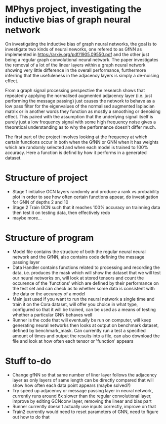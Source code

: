 # MPhys project, investigating the inductive bias of graph neural network

On investigating the inductive bias of graph neural networks, the goal is to investigate two kinds of neural neworks, one refered to as GfNN as implemented in https://arxiv.org/pdf/1905.09550.pdf and the other just being a regular graph convolutional neural network. The paper investigates the removal of a lot of the linear layers within a graph neural network showing very little difference in the overall performance, furthermore inferring that the usefuleness in the adjacency layers is simply a de-noising effect.

From a graph signal processing perspective the research shows that repeatedly applying the normalised augmented adjacency layer (i.e. just performing the message passing) just causes the network to behave as a low pass filter for the eigenvalues of the normalised augmented laplacian matrix or in another words they function as mostly a smoothing or denoising effect. This paired with the assumption that the underlying signal itself is purely just a low frequency signal with some high frequency noise gives a theoretical understanding as to why the performance doesn't differ much.

The first part of the project involves looking at the frequency at which certain functions occur in both when the GfNN or GNN when it has weights which are randomly selected and when each model is trained to 100% accuracy. Here a function is defind by how it performs in a generated dataset.

# Structure of project
- Stage 1 initialise GCN layers randomly and produce a rank vs probability plot in order to see how often certain functions appear, do investigation for GNN of depths 2 and 10 
- Stage 2 Train GCN such that it reaches 100% accuracy on trainning data then test it on testing data, then effectively redo
- maybe more...

# Structure of program
- Model file contains the structure of both the regular neural neural network and the GfNN, also contains code defining the message passing layer
- Data Handler contains functions related to processing and recording the data, i.e. produces the mask which will show the dataset that we will test our neural networks on, will look at stored tensors and count the occurence of the 'functions' which are defined by their performance on the test set and can check as to whether some data is consistent with the data or the accuracy of a model
- Main just used if you want to run the neural network a single time and train it on the Cora dataset, will offer you choice in what type, configured so that it will be trained, can be used as a means of testing whether a particular GNN behaves well
- Runner is the code that will eventually be run on computer, will keep generating neural networks then looks at output on benchmark dataset, defined by benchmark_mask. Can currently run a test a specified amount of times and output the results into a file, can also download the file and look at how often each tensor or 'function' appears

# Stuff to-do
- Change gfNN so that same number of liner layer follows the adjacency layer 
as only layers of same length can be directly compared
  that will show how often each data point appears (maybe solved?)
- Try speed up adjacency or message passing layer in neural network, currently runs around 6x slower than the regular convolutional layer, improve by editing GCNconv layer, removing the linear and bias part
- Runner currently doesn't actually use inputs correctly, improve on that
- Train2 currently would need to reset parameters of GNN, need to figure out 
  how to do that
